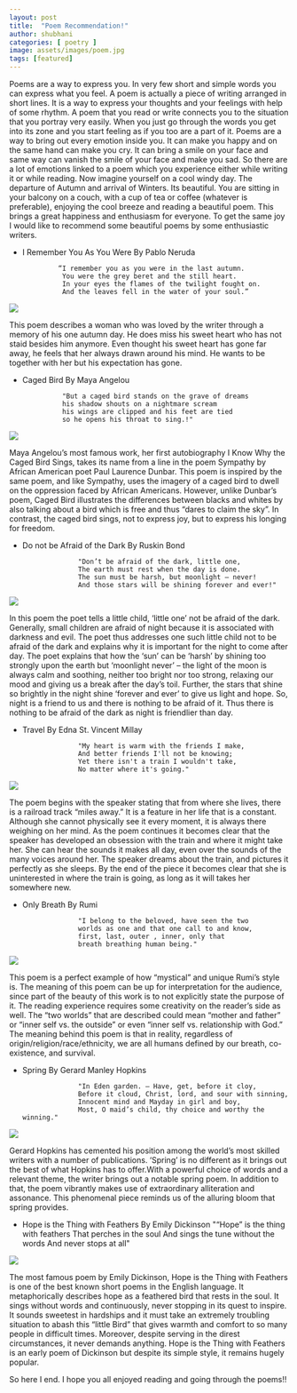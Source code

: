 ```yaml
---
layout: post
title:  "Poem Recommendation!"
author: shubhani
categories: [ poetry ]
image: assets/images/poem.jpg
tags: [featured]
---
```


Poems are a way to express you. In very few short and simple words you can express what you feel. A poem is actually a piece of writing arranged in short lines. It is a way to express your thoughts and your feelings with help of some rhythm.
A poem that you read or write connects you to the situation that you portray very easily. When you just go through the words you get into its zone and you start feeling as if you too are a part of it. Poems are a way to bring out every emotion inside you. It can make you happy and on the same hand can make you cry. It can bring a smile on your face and same way can vanish the smile of your face and make you sad. So there are a lot of emotions linked to a poem which you experience either while writing it or while reading.
Now imagine yourself on a cool windy day. The departure of Autumn and arrival of Winters. Its beautiful. You are sitting in your balcony on a couch, with a cup of tea or coffee (whatever is preferable), enjoying the cool breeze and reading a beautiful poem. This brings a great happiness and enthusiasm for everyone. To get the same joy I would like to recommend some beautiful poems by some enthusiastic writers.

- I Remember You As You Were
                               By Pablo Neruda
	
               “I remember you as you were in the last autumn.
                You were the grey beret and the still heart.
	            In your eyes the flames of the twilight fought on.
	            And the leaves fell in the water of your soul.”

![](/assets/images/poem1.jpg)
    
This poem describes a woman who was loved by the writer through a memory of his one autumn day. He does miss his sweet heart who has not staid besides him anymore. Even thought his sweet heart has gone far away, he feels that her always drawn around his mind. He wants to be together with her but his expectation has gone.

- Caged Bird
              By Maya Angelou

                "But a caged bird stands on the grave of dreams
                his shadow shouts on a nightmare scream
                his wings are clipped and his feet are tied
                so he opens his throat to sing.!"

![](/assets/images/poem2.jpg)

Maya Angelou’s most famous work, her first autobiography I Know Why the Caged Bird Sings, takes its name from a line in the poem Sympathy by African American poet Paul Laurence Dunbar. This poem is inspired by the same poem, and like Sympathy, uses the imagery of a caged bird to dwell on the oppression faced by African Americans. However, unlike Dunbar’s poem, Caged Bird illustrates the differences between blacks and whites by also talking about a bird which is free and thus “dares to claim the sky”. In contrast, the caged bird sings, not to express joy, but to express his longing for freedom.

- Do not be Afraid of the Dark
                                By Ruskin Bond

                    "Don’t be afraid of the dark, little one,
                    The earth must rest when the day is done.
                    The sun must be harsh, but moonlight – never!
                    And those stars will be shining forever and ever!"

![](/assets/images/poem3.jpg)

In this poem the poet tells a little child, ‘little one’ not be afraid of the dark. Generally, small children are afraid of night because it is associated with darkness and evil. The poet thus addresses one such little child not to be afraid of the dark and explains why it is important for the night to come after day. The poet explains that how the ‘sun’ can be ‘harsh’ by shining too strongly upon the earth but ‘moonlight never’ – the light of the moon is always calm and soothing, neither too bright nor too strong, relaxing our mood and giving us a break after the day’s  toil. Further, the stars that shine so brightly in the night shine ‘forever and ever’ to give us light and hope. So, night is a friend to us and there is nothing to be afraid of it. Thus there is nothing to be afraid of the dark as night is friendlier than day.

- Travel
          By Edna St. Vincent Millay

                    "My heart is warm with the friends I make, 
                    And better friends I'll not be knowing; 
                    Yet there isn't a train I wouldn't take, 
                    No matter where it's going."

![](/assets/images/poem4.jpg)

The poem begins with the speaker stating that from where she lives, there is a railroad track “miles away.” It is a feature in her life that is a constant. Although she cannot physically see it every moment, it is always there weighing on her mind. As the poem continues it becomes clear that the speaker has developed an obsession with the train and where it might take her. She can hear the sounds it makes all day, even over the sounds of the many voices around her. The speaker dreams about the train, and pictures it perfectly as she sleeps. By the end of the piece it becomes clear that she is uninterested in where the train is going, as long as it will takes her somewhere new. 
    

- Only Breath
                By Rumi

                    "I belong to the beloved, have seen the two
                    worlds as one and that one call to and know,
                    first, last, outer , inner, only that
                    breath breathing human being."

![](/assets/images/poem5.jpg)
    
This poem is a perfect example of how “mystical” and unique Rumi’s style is. The meaning of this poem can be up for interpretation for the audience, since part of the beauty of this work is to not explicitly state the purpose of it. The reading experience requires some creativity on the reader’s side as well. The “two worlds” that are described could mean “mother and father” or “inner self vs. the outside” or even “inner self vs. relationship with God.” The meaning behind this poem is that in reality, regardless of origin/religion/race/ethnicity, we are all humans defined by our breath, co-existence, and survival.

- Spring 
         By Gerard Manley Hopkins

                    "In Eden garden. – Have, get, before it cloy,
                    Before it cloud, Christ, lord, and sour with sinning,
                    Innocent mind and Mayday in girl and boy,
                    Most, O maid’s child, thy choice and worthy the winning."

![](/assets/images/poem6.jpg)

Gerard Hopkins has cemented his position among the world’s most skilled writers with a number of publications. ‘Spring’ is no different as it brings out the best of what Hopkins has to offer.With a powerful choice of words and a relevant theme, the writer brings out a notable spring poem. In addition to that, the poem vibrantly makes use of extraordinary alliteration and assonance. This phenomenal piece reminds us of the alluring bloom that spring provides. 

- Hope is the Thing with Feathers
                                   By Emily Dickinson
                    "“Hope” is the thing with feathers 
                    That perches in the soul
                    And sings the tune without the words 
                    And never stops at all" 

![](/assets/images/poem7.jpg)                   

The most famous poem by Emily Dickinson, Hope is the Thing with Feathers is one of the best known short poems in the English language. It metaphorically describes hope as a feathered bird that rests in the soul. It sings without words and continuously, never stopping in its quest to inspire. It sounds sweetest in hardships and it must take an extremely troubling situation to abash this “little Bird” that gives warmth and comfort to so many people in difficult times. Moreover, despite serving in the direst circumstances, it never demands anything. Hope is the Thing with Feathers is an early poem of Dickinson but despite its simple style, it remains hugely popular.

So here I end. I hope you all enjoyed reading and going through the poems!!